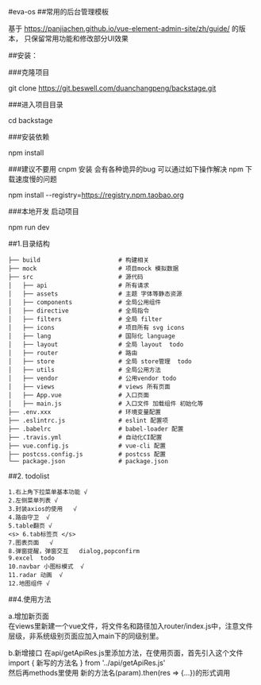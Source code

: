 #eva-os
##常用的后台管理模板  

基于 https://panjiachen.github.io/vue-element-admin-site/zh/guide/ 的版本， 只保留常用功能和修改部分UI效果  

##安装：  

###克隆项目  

git clone https://git.beswell.com/duanchangpeng/backstage.git  

###进入项目目录  

cd backstage  

###安装依赖  

npm install  

###建议不要用 cnpm 安装 会有各种诡异的bug 可以通过如下操作解决 npm 下载速度慢的问题  

npm install --registry=https://registry.npm.taobao.org

###本地开发 启动项目  

npm run dev

##1.目录结构  
  
    ├── build                      # 构建相关
    ├── mock                       # 项目mock 模拟数据
    ├── src                        # 源代码
    │   ├── api                    # 所有请求
    │   ├── assets                 # 主题 字体等静态资源
    │   ├── components             # 全局公用组件
    │   ├── directive              # 全局指令
    │   ├── filters                # 全局 filter
    │   ├── icons                  # 项目所有 svg icons
    │   ├── lang                   # 国际化 language
    │   ├── layout                 # 全局 layout  todo
    │   ├── router                 # 路由
    │   ├── store                  # 全局 store管理  todo
    │   ├── utils                  # 全局公用方法
    │   ├── vendor                 # 公用vendor todo
    │   ├── views                  # views 所有页面
    │   ├── App.vue                # 入口页面
    │   ├── main.js                # 入口文件 加载组件 初始化等
    ├── .env.xxx                   # 环境变量配置
    ├── .eslintrc.js               # eslint 配置项
    ├── .babelrc                   # babel-loader 配置
    ├── .travis.yml                # 自动化CI配置
    ├── vue.config.js              # vue-cli 配置
    ├── postcss.config.js          # postcss 配置
    └── package.json               # package.json

##2. todolist
    
    1.右上角下拉菜单基本功能 √    
    2.左侧菜单列表 √    
    3.封装axios的使用   √   
    4.路由守卫  √  
    5.table翻页 √   
    <s> 6.tab标签页 </s>      
    7.图表页面   √  
    8.弹窗提醒，弹窗交互   dialog,popconfirm
    9.excel  todo
    10.navbar 小图标模式  √   
    11.radar 动画  √   
    12.地图组件 √
    
##4.使用方法
   
a.增加新页面  
    在views里新建一个vue文件，将文件名和路径加入router/index.js中，注意文件层级，非系统级别页面应加入main下的同级别里。  
        
b.新增接口
    在api/getApiRes.js里添加方法，在使用页面，首先引入这个文件    
    import { 新写的方法名 } from '../api/getApiRes.js'    
    然后再methods里使用 新的方法名(param).then(res => {...})的形式调用  
        
        
        
      
